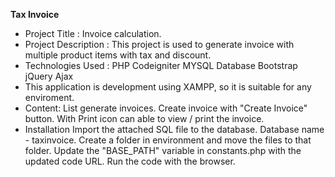 <b>Tax Invoice</b>

- Project Title : Invoice calculation.
- Project Description : This project is used to generate invoice with multiple product items with tax and discount.
- Technologies Used : 
    PHP Codeigniter
    MYSQL Database
    Bootstrap
    jQuery
    Ajax
- This application is development using XAMPP, so it is suitable for any enviroment.
- Content:
    List generate invoices.
    Create invoice with "Create Invoice" button.
    With Print icon can able to view / print the invoice.
- Installation
    Import the attached SQL file to the database.
    Database name - taxinvoice.
    Create a folder in environment and move the files to that folder.
    Update the "BASE_PATH" variable in constants.php with the updated code URL.
    Run the code with the browser.